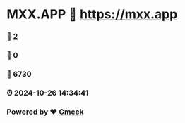 # MXX.APP :link: https://mxx.app 
### :page_facing_up: [2](https://mxx.app/tag.html) 
### :speech_balloon: 0 
### :hibiscus: 6730 
### :alarm_clock: 2024-10-26 14:34:41 
### Powered by :heart: [Gmeek](https://github.com/Meekdai/Gmeek)
